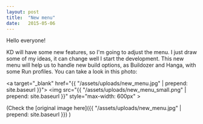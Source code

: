 ```yaml
---
layout: post
title:  "New menu"
date:   2015-05-06
---
```


Hello everyone!

KD will have some new features, so I'm going to adjust the menu. I just draw some of my ideas, it can change well I start the development. 
This new menu will help us to handle new build options, as Buildozer and Hanga, with some Run profiles. 
You can take a look in this photo:

<a target="_blank" href="{{ "/assets/uploads/new_menu.jpg" | prepend: site.baseurl }}">
	<img src="{{ "/assets/uploads/new_menu_small.png" | prepend: site.baseurl }}" style="max-width: 600px" >
</a>

(Check the [original image here]({{ "/assets/uploads/new_menu.jpg" | prepend: site.baseurl }}) )